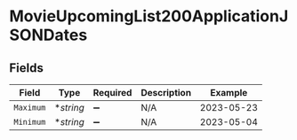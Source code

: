 # MovieUpcomingList200ApplicationJSONDates


## Fields

| Field              | Type               | Required           | Description        | Example            |
| ------------------ | ------------------ | ------------------ | ------------------ | ------------------ |
| `Maximum`          | **string*          | :heavy_minus_sign: | N/A                | 2023-05-23         |
| `Minimum`          | **string*          | :heavy_minus_sign: | N/A                | 2023-05-04         |